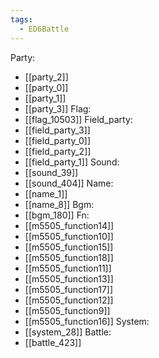 ```yaml
---
tags:
  - ED6Battle
---
```

Party:
- [[party_2]]
- [[party_0]]
- [[party_1]]
- [[party_3]]
Flag:
- [[flag_10503]]
Field_party:
- [[field_party_3]]
- [[field_party_0]]
- [[field_party_2]]
- [[field_party_1]]
Sound:
- [[sound_39]]
- [[sound_404]]
Name:
- [[name_1]]
- [[name_8]]
Bgm:
- [[bgm_180]]
Fn:
- [[m5505_function14]]
- [[m5505_function10]]
- [[m5505_function15]]
- [[m5505_function18]]
- [[m5505_function11]]
- [[m5505_function13]]
- [[m5505_function17]]
- [[m5505_function12]]
- [[m5505_function9]]
- [[m5505_function16]]
System:
- [[system_28]]
Battle:
- [[battle_423]]
